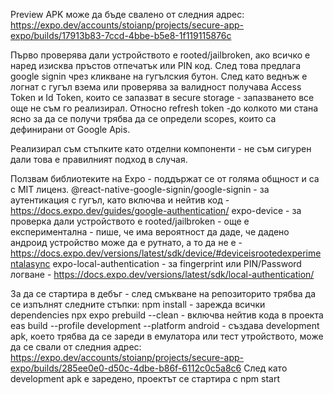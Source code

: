 Preview APK може да бъде свалено от следния адрес: https://expo.dev/accounts/stoianp/projects/secure-app-expo/builds/17913b83-7ccd-4bbe-b5e8-1f119115876c

Първо проверява дали устройството е rooted/jailbroken, ако всичко е наред изисквa пръстов отпечатък или PIN код. 
След това предлага google signin чрез кликване на гугълския бутон.
След като веднъж е логнат с гугъл взема или проверява за валидност получава Access Token и Id Token, които се запазват в secure storage - запазването все още не съм го реализирал.
Относно refresh token -до колкото ми стана ясно за да се получи трябва да се определи scopes, които са дефинирани от Google Apis.

Реализирал съм стъпките като отделни компоненти - не съм сигурен дали това е правилният подход в случая.

Ползвам библиотеките на Expo - поддържат се от голяма общност и са с MIT лиценз.
@react-native-google-signin/google-signin - за аутентикация с гугъл, като включва и нейтив код - https://docs.expo.dev/guides/google-authentication/
expo-device - за проверка дали устройството е rooted/jailbroken - още е експериментална - пише, че има вероятност да даде, че дадено андроид устройство може да е рутнато, а то да не е - https://docs.expo.dev/versions/latest/sdk/device/#deviceisrootedexperimentalasync
expo-local-authentication - за fingerprint или PIN/Password логване - https://docs.expo.dev/versions/latest/sdk/local-authentication/

За да се стартира в дебъг - след смъкване на репозиторито трябва да се изпълнят следните стъпки:
npm install - зарежда всички dependencies
npx expo prebuild --clean - включва нейтив кода в проекта
eas build --profile development --platform android - създава development apk, което трябва да се зареди в емулатора или тест утройството, може да се свали от следния адрес: https://expo.dev/accounts/stoianp/projects/secure-app-expo/builds/285ee0e0-d50c-4dbe-b86f-6112c0c5a8c6
След като development apk е заредено, проектът се стартира с
npm start